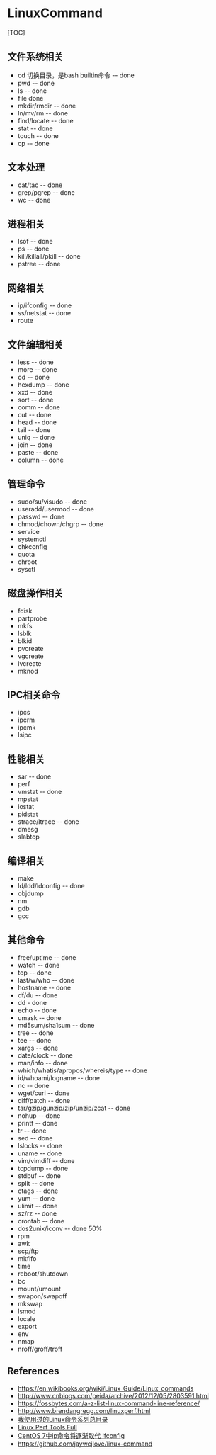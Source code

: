 
# LinuxCommand
 
[TOC]

## 文件系统相关

- cd 切换目录，是bash builtin命令 -- done
- pwd     -- done
- ls      -- done
- file       done 
- mkdir/rmdir   -- done
- ln/mv/rm      -- done
- find/locate   -- done
- stat          -- done
- touch         -- done
- cp        -- done

## 文本处理

- cat/tac     -- done
- grep/pgrep        -- done
- wc -- done

## 进程相关

- lsof   -- done
- ps     -- done
- kill/killall/pkill   -- done
- pstree -- done

## 网络相关

- ip/ifconfig  -- done
- ss/netstat   -- done
- route

## 文件编辑相关

- less -- done
- more -- done
- od   -- done
- hexdump -- done
- xxd  -- done
- sort -- done
- comm -- done
- cut  -- done
- head   -- done
- tail   -- done
- uniq   -- done
- join   -- done
- paste -- done
- column -- done

## 管理命令

- sudo/su/visudo -- done
- useradd/usermod -- done
- passwd  -- done
- chmod/chown/chgrp   -- done
- service
- systemctl
- chkconfig
- quota
- chroot
- sysctl

## 磁盘操作相关

- fdisk
- partprobe
- mkfs
- lsblk
- blkid
- pvcreate
- vgcreate
- lvcreate
- mknod

## IPC相关命令

- ipcs
- ipcrm
- ipcmk
- lsipc

## 性能相关

- sar -- done
- perf
- vmstat -- done
- mpstat
- iostat
- pidstat
- strace/ltrace  -- done 
- dmesg
- slabtop

## 编译相关

- make
- ld/ldd/ldconfig -- done
- objdump
- nm
- gdb
- gcc

## 其他命令

- free/uptime -- done
- watch -- done
- top  -- done
- last/w/who -- done
- hostname -- done
- df/du -- done
- dd - done
- echo -- done
- umask -- done
- md5sum/sha1sum  -- done
- tree  -- done
- tee   -- done
- xargs -- done
- date/clock -- done
- man/info -- done
- which/whatis/apropos/whereis/type -- done
- id/whoami/logname -- done
- nc -- done
- wget/curl -- done
- diff/patch -- done
- tar/gzip/gunzip/zip/unzip/zcat -- done
- nohup -- done
- printf -- done
- tr -- done
- sed -- done
- lslocks -- done
- uname -- done
- vim/vimdiff -- done
- tcpdump -- done
- stdbuf  -- done
- split -- done
- ctags -- done
- yum -- done
- ulimit -- done
- sz/rz -- done
- crontab -- done
- dos2unix/iconv -- done 50%
- rpm
- awk
- scp/ftp
- mkfifo
- time
- reboot/shutdown
- bc
- mount/umount
- swapon/swapoff
- mkswap
- lsmod
- locale
- export
- env
- nmap
- nroff/groff/troff

## References

- https://en.wikibooks.org/wiki/Linux_Guide/Linux_commands
- http://www.cnblogs.com/peida/archive/2012/12/05/2803591.html
- https://fossbytes.com/a-z-list-linux-command-line-reference/
- http://www.brendangregg.com/linuxperf.html
- [我使用过的Linux命令系列总目录](http://codingstandards.iteye.com/blog/786653)
- [Linux Perf Tools Full](http://www.brendangregg.com/Perf/linux_perf_tools_full.png)
- [CentOS 7中ip命令将逐渐取代 ifconfig](https://www.cnblogs.com/liaojie970/p/5753350.html)
- https://github.com/jaywcjlove/linux-command

